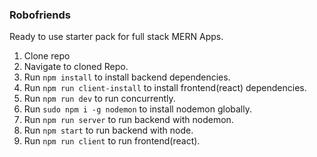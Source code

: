 ### Robofriends
 Ready to use starter pack for full stack MERN Apps.
 1) Clone repo
 2) Navigate to cloned Repo.
 3) Run `npm install` to install backend dependencies.
 4) Run `npm run client-install` to install frontend(react) dependencies.
 5) Run `npm run dev` to run concurrently.
 6) Run `sudo npm i -g nodemon` to install nodemon globally.
 7) Run `npm run server` to run backend with nodemon.
 8) Run `npm start` to run backend with node.
 9) Run `npm run client` to run frontend(react).
